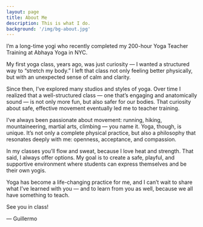 ```yaml
---
layout: page
title: About Me
description: This is what I do.
background: '/img/bg-about.jpg'
---
```


I’m a long-time yogi who recently completed my 200-hour Yoga Teacher Training at Abhaya Yoga in NYC.

My first yoga class, years ago, was just curiosity — I wanted a structured way to “stretch my body.” I left that class not only feeling better physically, but with an unexpected sense of calm and clarity.

Since then, I’ve explored many studios and styles of yoga. Over time I realized that a well-structured class — one that’s engaging and anatomically sound — is not only more fun, but also safer for our bodies. That curiosity about safe, effective movement eventually led me to teacher training.

I’ve always been passionate about movement: running, hiking, mountaineering, martial arts, climbing — you name it. Yoga, though, is unique. It’s not only a complete physical practice, but also a philosophy that resonates deeply with me: openness, acceptance, and compassion.

In my classes you’ll flow and sweat, because I love heat and strength. That said, I always offer options. My goal is to create a safe, playful, and supportive environment where students can express themselves and be their own yogis.

Yoga has become a life-changing practice for me, and I can’t wait to share what I’ve learned with you — and to learn from you as well, because we all have something to teach.

See you in class!

— Guillermo